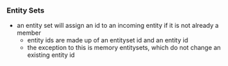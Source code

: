 


### Entity Sets

- an entity set will assign an id to an incoming entity if it is not already a member
    + entity ids are made up of an entityset id and an entity id
    + the exception to this is memory entitysets, which do not change an existing entity id


